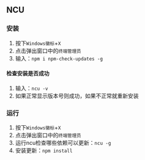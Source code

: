 ## NCU

### 安装

1. 按下```Windows徽标```+```X```
2. 点击弹出窗口中的```终端管理员```
3. 输入：```npm i npm-check-updates -g```

#### 检查安装是否成功

1. 输入：```ncu -v```
2. 如果正常显示版本号则成功，如果不正常就重新安装

### 运行

1. 按下```Windows徽标```+```X```
2. 点击弹出窗口中的```终端管理员```
3. 运行ncu检查哪些依赖可以更新：```ncu -g```
4. 安装更新：```npm install```